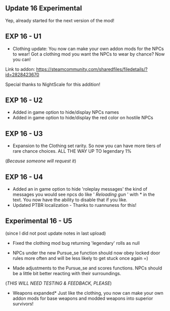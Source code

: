Update 16 Experimental
-
Yep, already started for the next version of the mod!

EXP 16 - U1 
- 
* Clothing update: You now can make your own addon mods for the NPCs to wear! Got a clothing mod you want the NPCs to wear by chance? Now you can! 

Link to addon: https://steamcommunity.com/sharedfiles/filedetails/?id=2828423670


Special thanks to NightScale for this addition! 

EXP 16 - U2
-
* Added in game option to hide/display NPCs names
* Added in game option to hide/display the red color on hostile NPCs


EXP 16 - U3
-
* Expansion to the Clothing set rarity. So now you can have more tiers of rare chance choices.
ALL THE WAY UP TO legendary 1%

(*Because someone will request it*)


EXP 16 - U4
-
* Added an in game option to hide 'roleplay messages' the kind of messages you would see npcs do like ' *Reloading gun* ' with * in the text. You now have the ability to disable that if you like. 
* Updated PTBR localization - Thanks to ruannuness for this!


Experimental 16 - U5
-
(since I did not post update notes in last upload)

* Fixed the clothing mod bug returning 'legendary' rolls as null

* NPCs under the new Pursue_se function should now obey locked door rules more often and will be less likely to get stuck once again =)

* Made adjustments to the Pursue_se and scores functions.
NPCs should be a little bit better reacting with their surroundings.

(*THIS WILL NEED TESTING & FEEDBACK, PLEASE*)

* Weapons expanded* Just like the clothing, you now can make your own addon mods for base weapons and modded weapons into superior survivors!
